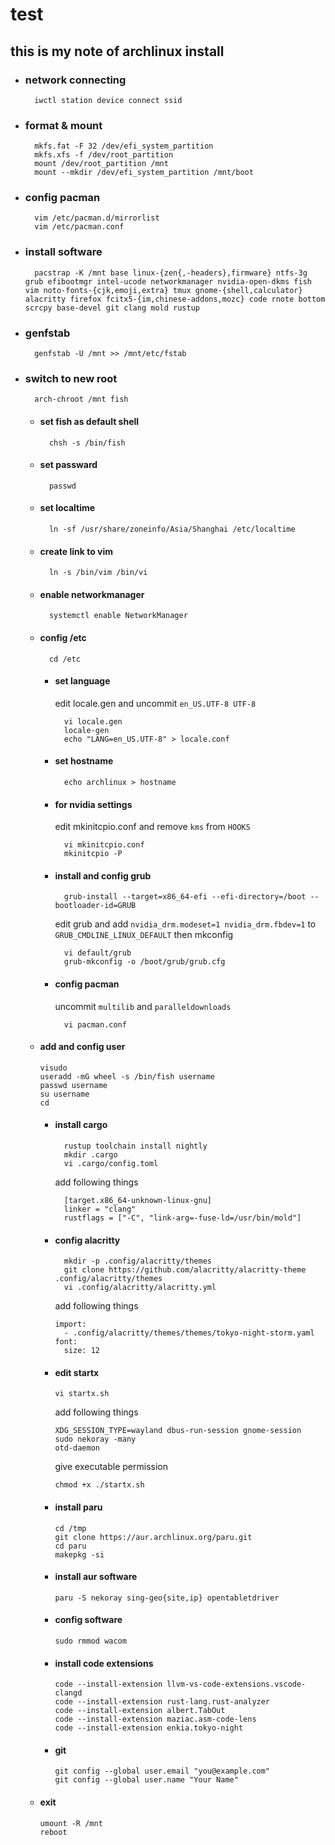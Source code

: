 # test

## this is my note of archlinux install

- ### network connecting
        iwctl station device connect ssid

- ### format & mount
        mkfs.fat -F 32 /dev/efi_system_partition
        mkfs.xfs -f /dev/root_partition
        mount /dev/root_partition /mnt
        mount --mkdir /dev/efi_system_partition /mnt/boot

- ### config pacman
        vim /etc/pacman.d/mirrorlist 
        vim /etc/pacman.conf

- ### install software
        pacstrap -K /mnt base linux-{zen{,-headers},firmware} ntfs-3g grub efibootmgr intel-ucode networkmanager nvidia-open-dkms fish vim noto-fonts-{cjk,emoji,extra} tmux gnome-{shell,calculator} alacritty firefox fcitx5-{im,chinese-addons,mozc} code rnote bottom scrcpy base-devel git clang mold rustup

- ### genfstab
        genfstab -U /mnt >> /mnt/etc/fstab

- ### switch to new root
        arch-chroot /mnt fish

    - #### set fish as default shell
            chsh -s /bin/fish

    - #### set passward
            passwd

    - #### set localtime
            ln -sf /usr/share/zoneinfo/Asia/Shanghai /etc/localtime

    - #### create link to vim
            ln -s /bin/vim /bin/vi

    - #### enable networkmanager
            systemctl enable NetworkManager

    - #### config /etc
            cd /etc

        - #### set language
          edit locale.gen and uncommit `en_US.UTF-8 UTF-8`
          
                vi locale.gen
                locale-gen 
                echo "LANG=en_US.UTF-8" > locale.conf

        - #### set hostname
                echo archlinux > hostname

        - #### for nvidia settings
          edit mkinitcpio.conf and remove `kms` from `HOOKS`
          
                vi mkinitcpio.conf 
                mkinitcpio -P

        - #### install and config grub
                grub-install --target=x86_64-efi --efi-directory=/boot --bootloader-id=GRUB   
          edit grub and add `nvidia_drm.modeset=1 nvidia_drm.fbdev=1` to `GRUB_CMDLINE_LINUX_DEFAULT` then mkconfig
          
                vi default/grub
                grub-mkconfig -o /boot/grub/grub.cfg
          
        - #### config pacman
          uncommit `multilib` and `paralleldownloads`
      
                vi pacman.conf

    - #### add and config user
          visudo
          useradd -mG wheel -s /bin/fish username
          passwd username
          su username
          cd

        - #### install cargo
                rustup toolchain install nightly
                mkdir .cargo
                vi .cargo/config.toml
          
            add following things
      
                [target.x86_64-unknown-linux-gnu]
                linker = "clang"
                rustflags = ["-C", "link-arg=-fuse-ld=/usr/bin/mold"]

        - #### config alacritty
                mkdir -p .config/alacritty/themes
                git clone https://github.com/alacritty/alacritty-theme .config/alacritty/themes
                vi .config/alacritty/alacritty.yml
          
            add following things
          
              import:
                - .config/alacritty/themes/themes/tokyo-night-storm.yaml
              font:
                size: 12

        - #### edit startx
              vi startx.sh
          
          add following things
          
              XDG_SESSION_TYPE=wayland dbus-run-session gnome-session
              sudo nekoray -many
              otd-daemon
     
          give executable permission
          
              chmod +x ./startx.sh

        - #### install paru
              cd /tmp
              git clone https://aur.archlinux.org/paru.git
              cd paru
              makepkg -si

        - #### install aur software
              paru -S nekoray sing-geo{site,ip} opentabletdriver

        - #### config software
              sudo rmmod wacom

        - #### install code extensions
              code --install-extension llvm-vs-code-extensions.vscode-clangd
              code --install-extension rust-lang.rust-analyzer
              code --install-extension albert.TabOut
              code --install-extension maziac.asm-code-lens
              code --install-extension enkia.tokyo-night

        - #### git
              git config --global user.email "you@example.com"
              git config --global user.name "Your Name"

    - #### exit
          umount -R /mnt
          reboot
